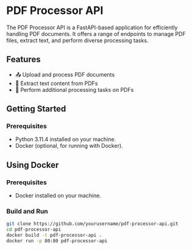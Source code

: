 # PDF Processor API

The PDF Processor API is a FastAPI-based application for efficiently handling PDF documents. It offers a range of endpoints to manage PDF files, extract text, and perform diverse processing tasks.

## Features
- 📤 Upload and process PDF documents
- 📄 Extract text content from PDFs
- 🔄 Perform additional processing tasks on PDFs

## Getting Started

### Prerequisites
- Python 3.11.4 installed on your machine.
- Docker (optional, for running with Docker).

## Using Docker

### Prerequisites
- Docker installed on your machine.

### Build and Run
```bash
git clone https://github.com/yourusername/pdf-processor-api.git
cd pdf-processor-api
docker build -t pdf-processor-api .
docker run -p 80:80 pdf-processor-api
